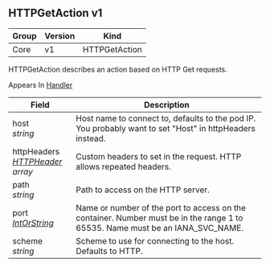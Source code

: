 ## HTTPGetAction v1

Group        | Version     | Kind
------------ | ---------- | -----------
Core | v1 | HTTPGetAction



HTTPGetAction describes an action based on HTTP Get requests.

<aside class="notice">
Appears In  <a href="#handler-v1">Handler</a> </aside>

Field        | Description
------------ | -----------
host <br /> *string*  | Host name to connect to, defaults to the pod IP. You probably want to set "Host" in httpHeaders instead.
httpHeaders <br /> *[HTTPHeader](#httpheader-v1) array*  | Custom headers to set in the request. HTTP allows repeated headers.
path <br /> *string*  | Path to access on the HTTP server.
port <br /> *[IntOrString](#intorstring-intstr)*  | Name or number of the port to access on the container. Number must be in the range 1 to 65535. Name must be an IANA_SVC_NAME.
scheme <br /> *string*  | Scheme to use for connecting to the host. Defaults to HTTP.


